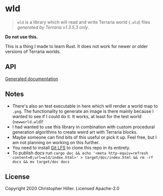 # wld

> `wld` is a library which will read and write Terraria world (`.wld`) files _generated by Terraria v1.3.5.3 only_.

**Do not use this.**

This is a thing I made to learn Rust.  It does not work for newer or older versions of Terraria worlds.

## API

[Generated documentation](https://boneskull.github.io/wld)

## Notes

- There's also an test executable in here which will render a world map to `.png`.  The functionality to generate an image is there mainly because I wanted to see if I could do it.  It works, at least for the test world (`newworld.wld`)!
- I had wanted to use this library in combination with custom procedural generation algorithms to create weird art with Terraria blocks.
- Maybe someone can find bits of this useful or pick it up.  Feel free, but I am not planning on working on this further.
- You need to install [Git LFS](https://git-lfs.github.com) to clone this repo in its entirety.
- To publish docs run `cargo doc && echo '<meta http-equiv=refresh content=0;url=wld/index.html>' > target/doc/index.html && rm -rf docs && mv target/doc docs`

## License

Copyright 2020 Christopher Hiller.  Licensed Apache-2.0

